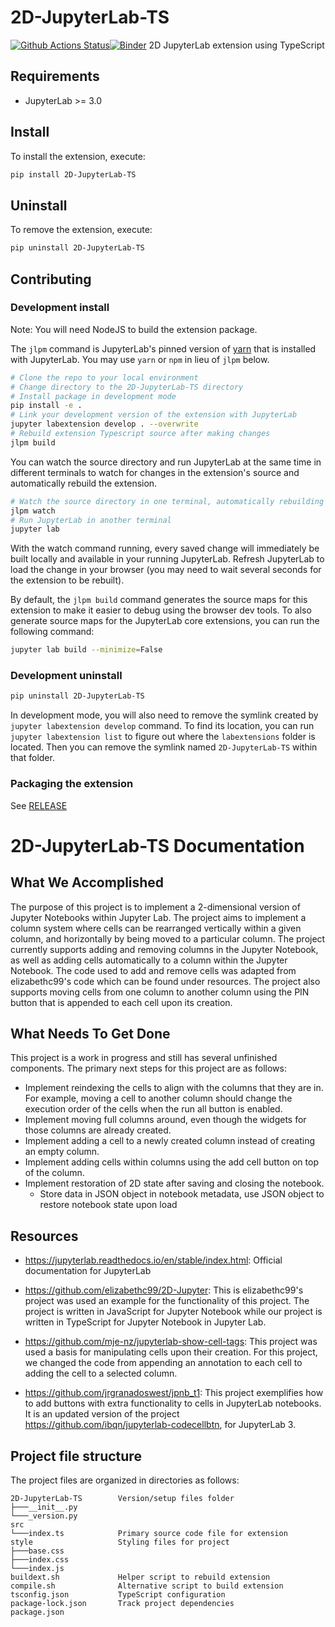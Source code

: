 # 2D-JupyterLab-TS

[![Github Actions Status](https://github.com/TomWoah123/2D-JupyterLab-TS/workflows/Build/badge.svg)](https://github.com/TomWoah123/2D-JupyterLab-TS/actions/workflows/build.yml)[![Binder](https://mybinder.org/badge_logo.svg)](https://mybinder.org/v2/gh/TomWoah123/2D-JupyterLab-TS/main?urlpath=lab)
2D JupyterLab extension using TypeScript

## Requirements

- JupyterLab >= 3.0

## Install

To install the extension, execute:

```bash
pip install 2D-JupyterLab-TS
```

## Uninstall

To remove the extension, execute:

```bash
pip uninstall 2D-JupyterLab-TS
```

## Contributing

### Development install

Note: You will need NodeJS to build the extension package.

The `jlpm` command is JupyterLab's pinned version of
[yarn](https://yarnpkg.com/) that is installed with JupyterLab. You may use
`yarn` or `npm` in lieu of `jlpm` below.

```bash
# Clone the repo to your local environment
# Change directory to the 2D-JupyterLab-TS directory
# Install package in development mode
pip install -e .
# Link your development version of the extension with JupyterLab
jupyter labextension develop . --overwrite
# Rebuild extension Typescript source after making changes
jlpm build
```

You can watch the source directory and run JupyterLab at the same time in different terminals to watch for changes in the extension's source and automatically rebuild the extension.

```bash
# Watch the source directory in one terminal, automatically rebuilding when needed
jlpm watch
# Run JupyterLab in another terminal
jupyter lab
```

With the watch command running, every saved change will immediately be built locally and available in your running JupyterLab. Refresh JupyterLab to load the change in your browser (you may need to wait several seconds for the extension to be rebuilt).

By default, the `jlpm build` command generates the source maps for this extension to make it easier to debug using the browser dev tools. To also generate source maps for the JupyterLab core extensions, you can run the following command:

```bash
jupyter lab build --minimize=False
```

### Development uninstall

```bash
pip uninstall 2D-JupyterLab-TS
```

In development mode, you will also need to remove the symlink created by `jupyter labextension develop`
command. To find its location, you can run `jupyter labextension list` to figure out where the `labextensions`
folder is located. Then you can remove the symlink named `2D-JupyterLab-TS` within that folder.

### Packaging the extension

See [RELEASE](RELEASE.md)

# 2D-JupyterLab-TS Documentation

## What We Accomplished

The purpose of this project is to implement a 2-dimensional version of Jupyter Notebooks within Jupyter Lab. The project aims 
to implement a column system where cells can be rearranged vertically within a given column, and horizontally by being moved to 
a particular column. 
The project currently supports adding and removing columns in the Jupyter Notebook, as well as adding cells 
automatically to a column within the Jupyter Notebook. The code used to add and remove cells was adapted from elizabethc99's code
which can be found under resources. The project also supports moving cells from one column to another column using the PIN button that
is appended to each cell upon its creation.

## What Needs To Get Done

This project is a work in progress and still has several unfinished components. The primary next steps for this project are as follows:

* Implement reindexing the cells to align with the columns that they are in. For example, moving a cell to another
column should change the execution order of the cells when the run all button is enabled. 
* Implement moving full columns around, even though the widgets for those columns are already created. 
* Implement adding a cell to a newly created column instead of creating an empty column.
* Implement adding cells within columns using the add cell button on top of the column. 
* Implement restoration of 2D state after saving and closing the notebook. 
    * Store data in JSON object in notebook metadata, use JSON object to restore notebook state upon load
## Resources

* https://jupyterlab.readthedocs.io/en/stable/index.html: Official documentation for JupyterLab

* https://github.com/elizabethc99/2D-Jupyter: This is elizabethc99's project was used an example for the functionality of this project. The project is written in JavaScript for Jupyter Notebook while our project is written in TypeScript for Jupyter Notebook in Jupyter Lab.

* https://github.com/mje-nz/jupyterlab-show-cell-tags: This project was used a basis for manipulating cells upon their creation. For this project, we changed the code from appending an annotation to each cell to adding the cell to a selected column.

* https://github.com/jrgranadoswest/jpnb_t1: This project exemplifies how to add buttons with extra functionality to cells in JupyterLab notebooks. It is an updated version of the project https://github.com/ibqn/jupyterlab-codecellbtn, for JupyterLab 3.


## Project file structure
The project files are organized in directories as follows: 
```
2D-JupyterLab-TS        Version/setup files folder
├───__init__.py
└───_version.py
src
└───index.ts            Primary source code file for extension
style                   Styling files for project
├───base.css
├───index.css
└───index.js
buildext.sh             Helper script to rebuild extension
compile.sh              Alternative script to build extension
tsconfig.json           TypeScript configuration
package-lock.json       Track project dependencies
package.json   
```
